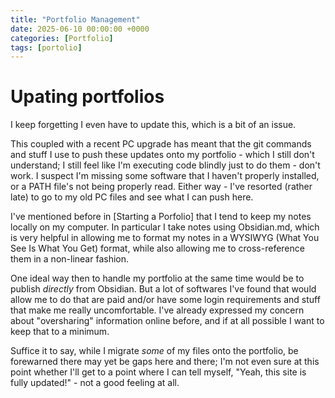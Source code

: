 ```yaml
---
title: "Portfolio Management"
date: 2025-06-10 00:00:00 +0000
categories: [Portfolio]
tags: [portolio]
---
```


# Upating portfolios

I keep forgetting I even have to update this, which is a bit of an issue. 

This coupled with a recent PC upgrade has meant that the git commands and stuff I use to push these updates onto my portfolio - which I still don't understand; I still feel like I'm executing code blindly just to do them - don't work. I suspect I'm missing some software that I haven't properly installed, or a PATH file's not being properly read. Either way - I've resorted (rather late) to go to my old PC files and see what I can push here. 

I've mentioned before in [Starting a Porfolio] that I tend to keep my notes locally on my computer. In particular I take notes using Obsidian.md, which is very helpful in allowing me to format my notes in a WYSIWYG (What You See Is What You Get) format, while also allowing me to cross-reference them in a non-linear fashion. 

One ideal way then to handle my portfolio at the same time would be to publish _directly_ from Obsidian. But a lot of softwares I've found that would allow me to do that are paid and/or have some login requirements and stuff that make me really uncomfortable. I've already expressed my concern about "oversharing" information online before, and if at all possible I want to keep that to a minimum. 

Suffice it to say, while I migrate _some_ of my files onto the portfolio, be forewarned there may yet be gaps here and there; I'm not even sure at this point whether I'll get to a point where I can tell myself, "Yeah, this site is fully updated!" - not a good feeling at all. 